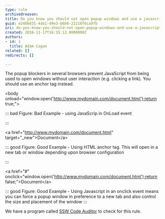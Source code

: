 ```yaml
---
type: rule
archivedreason: 
title: Do you know you should not open popup windows and use a javascript modal instead?
guid: e240b831-4ab1-49e3-b6b6-22218f6ca97b
uri: do-you-know-you-should-not-open-popup-windows-and-use-a-javascript-modal-instead
created: 2016-11-17T16:15:13.0000000Z
authors:
- id: 1
  title: Adam Cogan
related: []
redirects: []

---
```


The popup blockers in several browsers prevent JavaScript from being used to open windows without user interaction (e.g. clicking a link). You should use an anchor tag instead.

<!--endintro-->

&lt;body onload="window.open('http://www.mydomain.com/document.html');return true;"&gt;


::: bad
Figure: Bad Example - using JavaScrip in OnLoad event

:::


&lt;a href="http://www.mydomain.com/document.html" target="\_new"&gt;Document&lt;/a&gt;


::: good
Figure: Good Example - Using HTML anchor tag. This will open in a new tab or window depending upon browser configuration

:::


&lt;a href="#" onclick="window.open('http://www.mydomain.com/document.html');return false;"&gt;Document&lt;/a&gt;


::: good
Figure: Good Example - Using Javascript in an onclick event means you can force a popup window in preference to a new tab and also control the size and placement of the window
:::


We have a program called [SSW Code Auditor](https&#58;//www.ssw.com.au/ssw/CodeAuditor/) to check for this rule.
